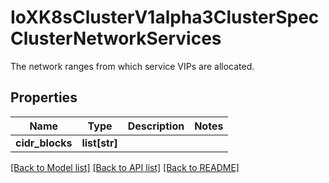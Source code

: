 # IoXK8sClusterV1alpha3ClusterSpecClusterNetworkServices

The network ranges from which service VIPs are allocated.
## Properties
Name | Type | Description | Notes
------------ | ------------- | ------------- | -------------
**cidr_blocks** | **list[str]** |  | 

[[Back to Model list]](../README.md#documentation-for-models) [[Back to API list]](../README.md#documentation-for-api-endpoints) [[Back to README]](../README.md)


